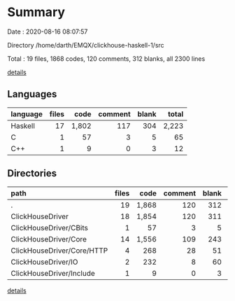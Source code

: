 # Summary

Date : 2020-08-16 08:07:57

Directory /home/darth/EMQX/clickhouse-haskell-1/src

Total : 19 files,  1868 codes, 120 comments, 312 blanks, all 2300 lines

[details](details.md)

## Languages
| language | files | code | comment | blank | total |
| :--- | ---: | ---: | ---: | ---: | ---: |
| Haskell | 17 | 1,802 | 117 | 304 | 2,223 |
| C | 1 | 57 | 3 | 5 | 65 |
| C++ | 1 | 9 | 0 | 3 | 12 |

## Directories
| path | files | code | comment | blank | total |
| :--- | ---: | ---: | ---: | ---: | ---: |
| . | 19 | 1,868 | 120 | 312 | 2,300 |
| ClickHouseDriver | 18 | 1,854 | 120 | 311 | 2,285 |
| ClickHouseDriver/CBits | 1 | 57 | 3 | 5 | 65 |
| ClickHouseDriver/Core | 14 | 1,556 | 109 | 243 | 1,908 |
| ClickHouseDriver/Core/HTTP | 4 | 268 | 28 | 51 | 347 |
| ClickHouseDriver/IO | 2 | 232 | 8 | 60 | 300 |
| ClickHouseDriver/Include | 1 | 9 | 0 | 3 | 12 |

[details](details.md)